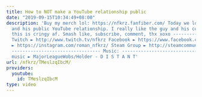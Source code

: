 ```yaml
---
title: How to NOT make a YouTube relationship public
date: "2019-09-15T10:34:49+08:00"
description: 'Buy my merch lol: https://nfkrz.fanfiber.com/ Today we look at M3RKMUS1C
  and his public YouTube relationship. I really like the guy and his content, but
  this is cringy af. Smash like, subscribe, comment, thx xoxo ---------------------------------
  Twitch ► http://www.twitch.tv/nfkrz Facebook ► https://www.facebook.com/NFKRZ1 Instagram
  ► https://instagram.com/roman_nfkrz/ Steam Group ► http://steamcommunity.com/groups/nfkrzgroup
  --------------------------------- Music: --------------------------------- Outro
  music ► MajorLeagueWobs/Holder - D I S T A N T'
url: /nfkrz/TMeslzqIbcM/
providers:
  youtube:
    id: TMeslzqIbcM
type: video
---
```


